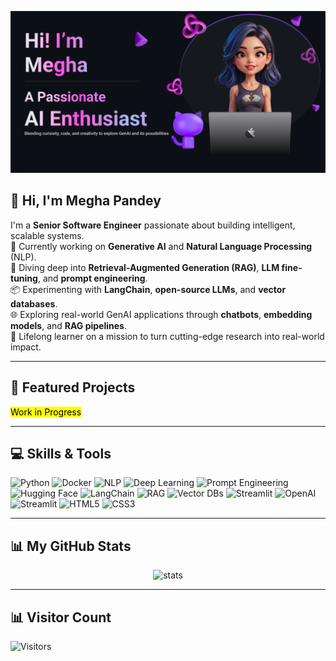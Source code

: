 <!---
- 👋 Hi, I’m @GitMeP
- 👀 I’m interested in Artificial Intelligence
- 🌱 I’m currently learning Artificial Intelligence which includes Machine Learning, Deep Learning and NLP
- 😀 I try to learn new things such that i can gain some Knowledge
--->

<!---
GitMeP/GitMeP is a ✨ special ✨ repository because its `README.md` (this file) appears on your GitHub profile.
You can click the Preview link to take a look at your changes.
--->

<!-- Header Banner -->
<p align="center">
  <img src="readme_banner.png" alt="Banner" width="800"/>
</p>

<!-- 👋 About Me -->
## 👋 Hi, I'm Megha Pandey  
I'm a **Senior Software Engineer** passionate about building intelligent, scalable systems.  
🚀 Currently working on **Generative AI** and **Natural Language Processing** (NLP).  
🧠 Diving deep into **Retrieval-Augmented Generation (RAG)**, **LLM fine-tuning**, and **prompt engineering**.  
📦 Experimenting with **LangChain**, **open-source LLMs**, and **vector databases**.  
🌐 Exploring real-world GenAI applications through **chatbots**, **embedding models**, and **RAG pipelines**.  
🌱 Lifelong learner on a mission to turn cutting-edge research into real-world impact.

---

<!-- 🚀 Featured Projects -->
## 🚀 Featured Projects
<!-- - **[Project Name](https://github.com/you/project)** – One‑line summary of its purpose. 
- **[Project Name 2](https://github.com/you/project2)** – Another key highlight. -->
<mark> Work in Progress

---

<!-- 💻 Skills -->
## 💻 Skills & Tools  

![Python](https://img.shields.io/badge/Python-479df3?style=for-the-badge&logo=python&logoColor=white)
![Docker](https://img.shields.io/badge/Docker-479df3?style=for-the-badge&logo=docker&logoColor=white)
![NLP](https://img.shields.io/badge/NLP-479df3?style=for-the-badge)
![Deep Learning](https://img.shields.io/badge/Deep%20Learning-479df3?style=for-the-badge)
![Prompt Engineering](https://img.shields.io/badge/Prompt%20Engineering-479df3?style=for-the-badge)
![Hugging Face](https://img.shields.io/badge/HuggingFace-479df3?style=for-the-badge&logo=huggingface&logoColor=white)
![LangChain](https://img.shields.io/badge/LangChain-479df3?style=for-the-badge)
![RAG](https://img.shields.io/badge/RAG-479df3?style=for-the-badge)
![Vector DBs](https://img.shields.io/badge/Vector%20DBs-479df3?style=for-the-badge)
![Streamlit](https://img.shields.io/badge/Streamlit-479df3?style=for-the-badge&logo=streamlit&logoColor=white)
![OpenAI](https://img.shields.io/badge/OpenAI-479df3?style=for-the-badge&logo=openai&logoColor=white)
![Streamlit](https://img.shields.io/badge/Streamlit-479df3?style=for-the-badge&logo=streamlit&logoColor=white)
![HTML5](https://img.shields.io/badge/HTML5-479df3?style=for-the-badge&logo=html5&logoColor=white)
![CSS3](https://img.shields.io/badge/CSS3-479df3?style=for-the-badge&logo=css3&logoColor=white)


---

<!-- 📊 GitHub Stats -->
## 📊 My GitHub Stats
<p align="center">
  <img src="https://github-readme-stats.vercel.app/api?username=GitMeP&show_icons=true&theme=radical" alt="stats"/>
</p>

---

<!-- 👀 Visitor Count -->
## 📊 Visitor Count
![Visitors](https://count.getloli.com/get/@GitMeP.GitMeP?theme=rule34)

